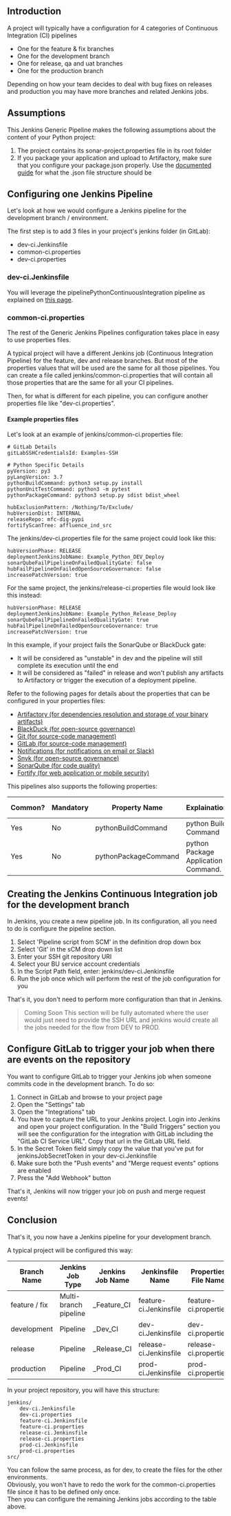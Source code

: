 ## Introduction
A project will typically have a configuration for 4 categories of Continuous Integration (CI) pipelines
- One for the feature & fix branches
- One for the development branch
- One for release, qa and uat branches
- One for the production branch

Depending on how your team decides to deal with bug fixes on releases and production you may have more branches and related Jenkins jobs.

## Assumptions
This Jenkins Generic Pipeline makes the following assumptions about the content of your Python project:

1. The project contains its sonar-project.properties file in its root folder
2. If you package your application and upload to Artifactory, make sure that you configure your package.json properly. Use the [documented guide](https://cpcnissgwp01.americas.manulife.net:23200/display/CETES/Python+CI-CD+Pipeline+Setup+Guidelines) for what the .json file structure should be

## Configuring one Jenkins Pipeline
Let's look at how we would configure a Jenkins pipeline for the development branch / environment.

The first step is to add 3 files in your project's jenkins folder (in GitLab):
- dev-ci.Jenkinsfile
- common-ci.properties
- dev-ci.properties

### dev-ci.Jenkinsfile

You will leverage the pipelinePythonContinuousIntegration pipeline as explained on [this page](docs/ci.md).

### common-ci.properties
The rest of the Generic Jenkins Pipelines configuration takes place in easy to use properties files.

A typical project will have a different Jenkins job (Continuous Integration Pipeline) for the feature, dev and release branches.
But most of the properties values that will be used are the same for all those pipelines.
You can create a file called jenkins/common-ci.properties that will contain all those properties that are the same for all your CI pipelines.

Then, for what is different for each pipeline, you can configure another properties file like "dev-ci.properties".

#### Example properties files

Let's look at an example of jenkins/common-ci.properties file:  
```properties
# GitLab Details
gitLabSSHCredentialsId: Examples-SSH

# Python Specific Details 
pyVersion: py3
pyLangVersion: 3.7
pythonBuildCommand: python3 setup.py install
pythonUnitTestCommand: python3 -m pytest
pythonPackageCommand: python3 setup.py sdist bdist_wheel

hubExclusionPattern: /Nothing/To/Exclude/
hubVersionDist: INTERNAL
releaseRepo: mfc-dig-pypi
fortifyScanTree: affluence_ind_src
```

The jenkins/dev-ci.properties file for the same project could look like this:

```properties
hubVersionPhase: RELEASE  
deploymentJenkinsJobName: Example_Python_DEV_Deploy
sonarQubeFailPipelineOnFailedQualityGate: false
hubFailPipelineOnFailedOpenSourceGovernance: false
increasePatchVersion: true
```

For the same project, the jenkins/release-ci.properties file would look like this instead:

```properties
hubVersionPhase: RELEASE  
deploymentJenkinsJobName: Example_Python_Release_Deploy
sonarQubeFailPipelineOnFailedQualityGate: true
hubFailPipelineOnFailedOpenSourceGovernance: true
increasePatchVersion: true
```

In this example, if your project fails the SonarQube or BlackDuck gate:
 * It will be considered as "unstable" in dev and the pipeline will still complete its execution until the end
 * It will be considered as "failed" in release and won't publish any artifacts to Artifactory or trigger the execution of a deployment pipeline.

Refer to the following pages for details about the properties that can be configured in your properties files:
 * [Artifactory (for dependencies resolution and storage of your binary artifacts)](docs/artifactory.md)
 * [BlackDuck (for open-source governance)](docs/blackduck.md)
 * [Git (for source-code management)](docs/git.md)
 * [GitLab (for source-code management)](docs/gitlab.md)
 * [Notifications (for notifications on email or Slack)](docs/notifications.md)
 * [Snyk (for open-source governance)](docs/snyk.md)
 * [SonarQube (for code quality)](docs/sonarqube.md)
 * [Fortify (for web application or mobile security)](docs/fortify.md)

This pipelines also supports the following properties:

| Common? | Mandatory | Property Name | Explaination | Possible Values | Default Value |
| ------------- | ------------- | ------------- | ------------ | --------------- | ------------- |
| Yes | No | pythonBuildCommand         | python Build Command | Default build  | pip install |
| Yes | No | pythonPackageCommand       | python Package Application Command. 


## Creating the Jenkins Continuous Integration job for the development branch
In Jenkins, you create a new pipeline job.
In its configuration, all you need to do is configure the pipeline section.

1. Select 'Pipeline script from SCM' in the definition drop down box
2. Select 'Git' in the sCM drop down list
3. Enter your SSH git repository URI 
4. Select your BU service account credentials
5. In the Script Path field, enter: jenkins/dev-ci.Jenkinsfile
6. Run the job once which will perform the rest of the job configuration for you

That's it, you don't need to perform more configuration than that in Jenkins.

> Coming Soon
> This section will be fully automated where the user would just need to provide the SSH URL and jenkins would create all the jobs needed for the flow from DEV to PROD. 

## Configure GitLab to trigger your job when there are events on the repository

You want to configure GitLab to trigger your Jenkins job when someone commits code in the development branch.
To do so:

1. Connect in GitLab and browse to your project page
2. Open the "Settings" tab
3. Open the "Integrations" tab
4. You have to capture the URL to your Jenkins project.  Login into Jenkins and open your project configuration.  In the "Build Triggers" section you will see the configuration for the integration with GitLab including the "GitLab CI Service URL".  Copy that url in the GitLab URL field.
5. In the Secret Token field simply copy the value that you've put for jenkinsJobSecretToken in your dev-ci.Jenkinsfile
5. Make sure both the "Push events" and "Merge request events" options are enabled
6. Press the "Add Webhook" button

That's it, Jenkins will now trigger your job on push and merge request events!

## Conclusion
That's it, you now have a Jenkins pipeline for your development branch.

A typical project will be configured this way:

| Branch Name | Jenkins Job Type | Jenkins Job Name | Jenkinsfile Name | Properties File Name | Jenkins job branches |
| ----------- | ---------------- | ---------------- | ---------------- | -------------------- | -------------------- |
| feature / fix | Multi-branch pipeline | <project name>_Feature_CI | feature-ci.Jenkinsfile | feature-ci.properties | feature* fix* |
| development | Pipeline | <project name>_Dev_CI | dev-ci.Jenkinsfile | dev-ci.properties | dev* |
| release | Pipeline | <project name>_Release_CI | release-ci.Jenkinsfile | release-ci.properties | release* |
| production | Pipeline | <project name>_Prod_CI | prod-ci.Jenkinsfile | prod-ci.properties | prod* |

In your project repository, you will have this structure:

```
jenkins/  
    dev-ci.Jenkinsfile  
    dev-ci.properties  
    feature-ci.Jenkinsfile  
    feature-ci.properties  
    release-ci.Jenkinsfile  
    release-ci.properties 
    prod-ci.Jenkinsfile  
    prod-ci.properties  
src/  
```

You can follow the same process, as for dev, to create the files for the other environments.  
Obviously, you won't have to redo the work for the common-ci.properties file since it has to be defined only once.  
Then you can configure the remaining Jenkins jobs according to the table above.

